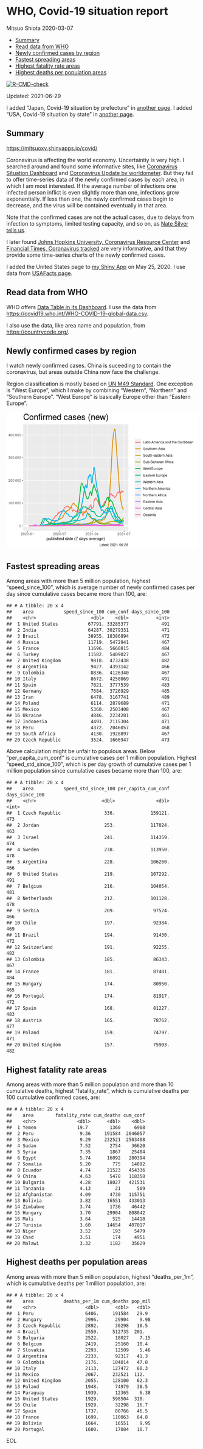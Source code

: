 WHO, Covid-19 situation report
================
Mitsuo Shiota
2020-03-07

-   [Summary](#summary)
-   [Read data from WHO](#read-data-from-who)
-   [Newly confirmed cases by region](#newly-confirmed-cases-by-region)
-   [Fastest spreading areas](#fastest-spreading-areas)
-   [Highest fatality rate areas](#highest-fatality-rate-areas)
-   [Highest deaths per population
    areas](#highest-deaths-per-population-areas)

<!-- badges: start -->

[![R-CMD-check](https://github.com/mitsuoxv/covid/workflows/R-CMD-check/badge.svg)](https://github.com/mitsuoxv/covid/actions)
<!-- badges: end -->

Updated: 2021-06-29

I added “Japan, Covid-19 situation by prefecture” in [another
page](Japan.md). I added “USA, Covid-19 situation by state” in [another
page](USA.md).

## Summary

<https://mitsuoxv.shinyapps.io/covid/>

Coronavirus is affecting the world economy. Uncertaintiy is very high. I
searched around and found some informative sites, like [Coronavirus
Situation
Dashboard](https://who.maps.arcgis.com/apps/opsdashboard/index.html#/c88e37cfc43b4ed3baf977d77e4a0667)
and [Coronavirus Update by
worldometer](https://www.worldometers.info/coronavirus/). But they fail
to offer time-series data of the newly confirmed cases by each area, in
which I am most interested. If the average number of infections one
infected person inflict is even slightly more than one, infections grow
exponentially. If less than one, the newly confirmed cases begin to
decrease, and the virus will be contained eventually in that area.

Note that the confirmed cases are not the actual cases, due to delays
from infection to symptoms, limited testing capacity, and so on, as
[Nate Silver tells
us](https://fivethirtyeight.com/features/coronavirus-case-counts-are-meaningless/).

I later found [Johns Hopkins University, Coronavirus Resource
Center](https://coronavirus.jhu.edu/) and [Financial Times, Coronavirus
tracked](https://www.ft.com/content/a26fbf7e-48f8-11ea-aeb3-955839e06441)
are very informative, and that they provide some time-series charts of
the newly confirmed cases.

I added the United States page to [my Shiny
App](https://mitsuoxv.shinyapps.io/covid/) on May 25, 2020. I use data
from [USAFacts
page](https://usafacts.org/visualizations/coronavirus-covid-19-spread-map/).

## Read data from WHO

WHO offers [Data Table in its Dashboard](https://covid19.who.int/table).
I use the data from
<https://covid19.who.int/WHO-COVID-19-global-data.csv>.

I also use the data, like area name and population, from
<https://countrycode.org/>.

## Newly confirmed cases by region

I watch newly confirmed cases. China is suceeding to contain the
coronavirus, but areas outside China now face the challenge.

Region classification is mostly based on [UN M49
Standard](https://unstats.un.org/unsd/methodology/m49/). One exception
is “West Europe”, which I make by combining “Western”, “Northern” and
“Southern Europe”. “West Europe” is basically Europe other than “Eastern
Europe”.

![](README_files/figure-gfm/chart-1.png)<!-- -->

## Fastest spreading areas

Among areas with more than 5 million population, highest
“speed\_since\_100”, which is average number of newly confirmed cases
per day since cumulative cases became more than 100, are:

    ## # A tibble: 20 x 4
    ##    area           speed_since_100 cum_conf days_since_100
    ##    <chr>                    <dbl>    <dbl>          <int>
    ##  1 United States           67791. 33285377            491
    ##  2 India                   64287. 30279331            471
    ##  3 Brazil                  38955. 18386894            472
    ##  4 Russia                  11719.  5472941            467
    ##  5 France                  11696.  5660815            484
    ##  6 Turkey                  11582.  5409027            467
    ##  7 United Kingdom           9818.  4732438            482
    ##  8 Argentina                9427.  4393142            466
    ##  9 Colombia                 8836.  4126340            467
    ## 10 Italy                    8672.  4258069            491
    ## 11 Spain                    7821.  3777539            483
    ## 12 Germany                  7684.  3726929            485
    ## 13 Iran                     6478.  3167741            489
    ## 14 Poland                   6114.  2879689            471
    ## 15 Mexico                   5360.  2503408            467
    ## 16 Ukraine                  4846.  2234281            461
    ## 17 Indonesia                4491.  2115304            471
    ## 18 Peru                     4372.  2046057            468
    ## 19 South Africa             4130.  1928897            467
    ## 20 Czech Republic           3524.  1666947            473

Above calculation might be unfair to populous areas. Below
“per\_capita\_cum\_conf” is cumulative cases per 1 million population.
Highest “speed\_std\_since\_100”, which is per day growth of cumulative
cases per 1 million population since cumulative cases became more than
100, are:

    ## # A tibble: 20 x 4
    ##    area           speed_std_since_100 per_capita_cum_conf days_since_100
    ##    <chr>                        <dbl>               <dbl>          <int>
    ##  1 Czech Republic                336.             159121.            473
    ##  2 Jordan                        253.             117024.            463
    ##  3 Israel                        241.             114359.            474
    ##  4 Sweden                        238.             113950.            478
    ##  5 Argentina                     228.             106260.            466
    ##  6 United States                 219.             107292.            491
    ##  7 Belgium                       216.             104054.            481
    ##  8 Netherlands                   212.             101128.            478
    ##  9 Serbia                        209.              97524.            466
    ## 10 Chile                         197.              92384.            469
    ## 11 Brazil                        194.              91430.            472
    ## 12 Switzerland                   191.              92255.            482
    ## 13 Colombia                      185.              86343.            467
    ## 14 France                        181.              87401.            484
    ## 15 Hungary                       174.              80950.            465
    ## 16 Portugal                      174.              81917.            472
    ## 17 Spain                         168.              81227.            483
    ## 18 Austria                       165.              78762.            477
    ## 19 Poland                        159.              74797.            471
    ## 20 United Kingdom                157.              75903.            482

## Highest fatality rate areas

Among areas with more than 5 million population and more than 10
cumulative deaths, highest “fatality\_rate”, which is cumulative deaths
per 100 cumulative confirmed cases, are:

    ## # A tibble: 20 x 4
    ##    area        fatality_rate cum_deaths cum_conf
    ##    <chr>               <dbl>      <dbl>    <dbl>
    ##  1 Yemen               19.7        1360     6908
    ##  2 Peru                 9.36     191584  2046057
    ##  3 Mexico               9.29     232521  2503408
    ##  4 Sudan                7.52       2754    36620
    ##  5 Syria                7.35       1867    25404
    ##  6 Egypt                5.74      16092   280394
    ##  7 Somalia              5.20        775    14892
    ##  8 Ecuador              4.74      21523   454336
    ##  9 China                4.63       5478   118358
    ## 10 Bulgaria             4.28      18027   421531
    ## 11 Tanzania             4.13         21      509
    ## 12 Afghanistan          4.09       4730   115751
    ## 13 Bolivia              3.82      16551   433013
    ## 14 Zimbabwe             3.74       1736    46442
    ## 15 Hungary              3.70      29904   808042
    ## 16 Mali                 3.64        525    14418
    ## 17 Tunisia              3.60      14654   407017
    ## 18 Niger                3.52        193     5479
    ## 19 Chad                 3.51        174     4951
    ## 20 Malawi               3.32       1182    35629

## Highest deaths per population areas

Among areas with more than 5 million population, highest
“deaths\_per\_1m”, which is cumulative deaths per 1 million population,
are:

    ## # A tibble: 20 x 4
    ##    area           deaths_per_1m cum_deaths pop_mil
    ##    <chr>                  <dbl>      <dbl>   <dbl>
    ##  1 Peru                   6406.     191584   29.9 
    ##  2 Hungary                2996.      29904    9.98
    ##  3 Czech Republic         2892.      30298   10.5 
    ##  4 Brazil                 2550.     512735  201.  
    ##  5 Bulgaria               2522.      18027    7.15
    ##  6 Belgium                2419.      25160   10.4 
    ##  7 Slovakia               2293.      12509    5.46
    ##  8 Argentina              2233.      92317   41.3 
    ##  9 Colombia               2176.     104014   47.8 
    ## 10 Italy                  2113.     127472   60.3 
    ## 11 Mexico                 2067.     232521  112.  
    ## 12 United Kingdom         2055.     128100   62.3 
    ## 13 Poland                 1948.      74979   38.5 
    ## 14 Paraguay               1939.      12365    6.38
    ## 15 United States          1929.     598504  310.  
    ## 16 Chile                  1929.      32298   16.7 
    ## 17 Spain                  1737.      80766   46.5 
    ## 18 France                 1699.     110063   64.8 
    ## 19 Bolivia                1664.      16551    9.95
    ## 20 Portugal               1600.      17084   10.7

EOL
